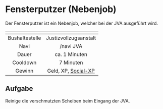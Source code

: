 # Fensterputzer (Nebenjob)
Der Fensterputzer ist ein Nebenjob, welcher bei der JVA ausgeführt wird.

| <!-- --> | <!-- --> |
| :-: | :-: |
| Bushaltestelle | Justizvollzugsanstalt |
| Navi | /navi JVA |
| Dauer | ca. 1 Minuten |
| Cooldown | 7 Minuten |
| Gewinn | Geld, XP, [Social-XP](/pages/skills/social.md) |

## Aufgabe
Reinige die verschmutzten Scheiben beim Eingang der JVA.

